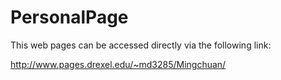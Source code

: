 # PersonalPage

This web pages can be accessed directly via the following link:

http://www.pages.drexel.edu/~md3285/Mingchuan/
